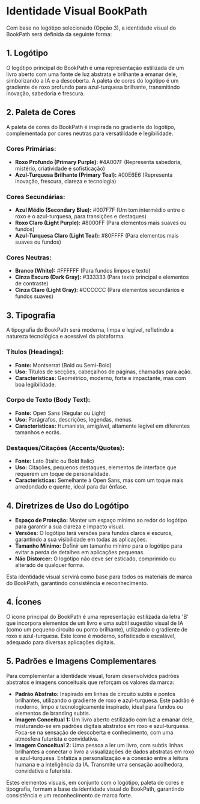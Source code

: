 # Identidade Visual BookPath

Com base no logótipo selecionado (Opção 3), a identidade visual do BookPath será definida da seguinte forma:

## 1. Logótipo

O logótipo principal do BookPath é uma representação estilizada de um livro aberto com uma fonte de luz abstrata e brilhante a emanar dele, simbolizando a IA e a descoberta. A paleta de cores do logótipo é um gradiente de roxo profundo para azul-turquesa brilhante, transmitindo inovação, sabedoria e frescura.

## 2. Paleta de Cores

A paleta de cores do BookPath é inspirada no gradiente do logótipo, complementada por cores neutras para versatilidade e legibilidade.

### Cores Primárias:

- **Roxo Profundo (Primary Purple):** #4A007F (Representa sabedoria, mistério, criatividade e sofisticação)
- **Azul-Turquesa Brilhante (Primary Teal):** #00E6E6 (Representa inovação, frescura, clareza e tecnologia)

### Cores Secundárias:

- **Azul Médio (Secondary Blue):** #007F7F (Um tom intermédio entre o roxo e o azul-turquesa, para transições e destaques)
- **Roxo Claro (Light Purple):** #8000FF (Para elementos mais suaves ou fundos)
- **Azul-Turquesa Claro (Light Teal):** #80FFFF (Para elementos mais suaves ou fundos)

### Cores Neutras:

- **Branco (White):** #FFFFFF (Para fundos limpos e texto)
- **Cinza Escuro (Dark Gray):** #333333 (Para texto principal e elementos de contraste)
- **Cinza Claro (Light Gray):** #CCCCCC (Para elementos secundários e fundos suaves)

## 3. Tipografia

A tipografia do BookPath será moderna, limpa e legível, refletindo a natureza tecnológica e acessível da plataforma.

### Títulos (Headings):

- **Fonte:** Montserrat (Bold ou Semi-Bold)
- **Uso:** Títulos de secções, cabeçalhos de páginas, chamadas para ação.
- **Características:** Geométrico, moderno, forte e impactante, mas com boa legibilidade.

### Corpo de Texto (Body Text):

- **Fonte:** Open Sans (Regular ou Light)
- **Uso:** Parágrafos, descrições, legendas, menus.
- **Características:** Humanista, amigável, altamente legível em diferentes tamanhos e ecrãs.

### Destaques/Citações (Accents/Quotes):

- **Fonte:** Lato (Italic ou Bold Italic)
- **Uso:** Citações, pequenos destaques, elementos de interface que requerem um toque de personalidade.
- **Características:** Semelhante à Open Sans, mas com um toque mais arredondado e quente, ideal para dar ênfase.

## 4. Diretrizes de Uso do Logótipo

- **Espaço de Proteção:** Manter um espaço mínimo ao redor do logótipo para garantir a sua clareza e impacto visual.
- **Versões:** O logótipo terá versões para fundos claros e escuros, garantindo a sua visibilidade em todas as aplicações.
- **Tamanho Mínimo:** Definir um tamanho mínimo para o logótipo para evitar a perda de detalhes em aplicações pequenas.
- **Não Distorcer:** O logótipo não deve ser esticado, comprimido ou alterado de qualquer forma.

Esta identidade visual servirá como base para todos os materiais de marca do BookPath, garantindo consistência e reconhecimento.



## 4. Ícones

O ícone principal do BookPath é uma representação estilizada da letra 'B' que incorpora elementos de um livro e uma subtil sugestão visual de IA (como um pequeno circuito ou ponto brilhante), utilizando o gradiente de roxo e azul-turquesa. Este ícone é moderno, sofisticado e escalável, adequado para diversas aplicações digitais.

## 5. Padrões e Imagens Complementares

Para complementar a identidade visual, foram desenvolvidos padrões abstratos e imagens conceituais que reforçam os valores da marca:

- **Padrão Abstrato:** Inspirado em linhas de circuito subtis e pontos brilhantes, utilizando o gradiente de roxo e azul-turquesa. Este padrão é moderno, limpo e tecnologicamente inspirado, ideal para fundos ou elementos de branding subtis.
- **Imagem Conceitual 1:** Um livro aberto estilizado com luz a emanar dele, misturando-se em padrões digitais abstratos em roxo e azul-turquesa. Foca-se na sensação de descoberta e conhecimento, com uma atmosfera futurista e convidativa.
- **Imagem Conceitual 2:** Uma pessoa a ler um livro, com subtis linhas brilhantes a conectar o livro a visualizações de dados abstratas em roxo e azul-turquesa. Enfatiza a personalização e a conexão entre a leitura humana e a inteligência da IA. Transmite uma sensação acolhedora, convidativa e futurista.

Estes elementos visuais, em conjunto com o logótipo, paleta de cores e tipografia, formam a base da identidade visual do BookPath, garantindo consistência e um reconhecimento de marca forte.

